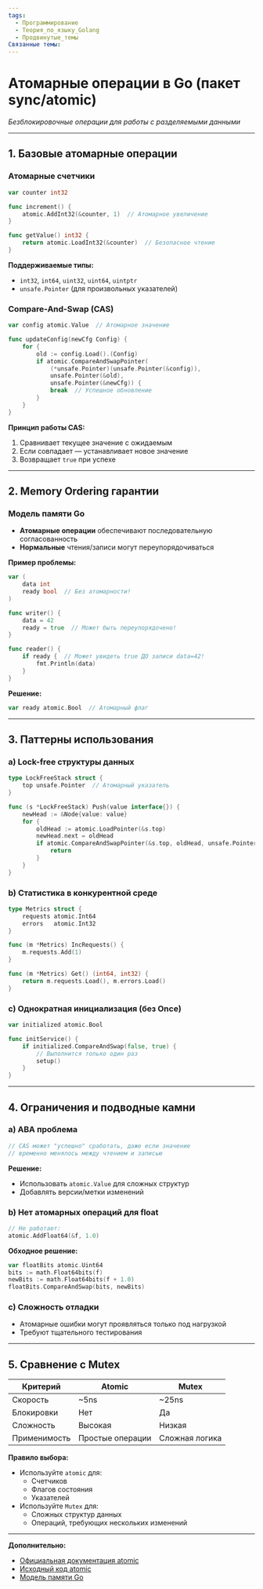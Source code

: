 ```yaml
---
tags:
  - Программирование
  - Теория_по_языку_Golang
  - Продвинутые_темы
Связанные темы:
---
```

# **Атомарные операции в Go (пакет sync/atomic)**  
*Безблокировочные операции для работы с разделяемыми данными*

---

## **1. Базовые атомарные операции**  
### **Атомарные счетчики**  
```go
var counter int32

func increment() {
    atomic.AddInt32(&counter, 1)  // Атомарное увеличение
}

func getValue() int32 {
    return atomic.LoadInt32(&counter)  // Безопасное чтение
}
```
**Поддерживаемые типы:**  
- `int32`, `int64`, `uint32`, `uint64`, `uintptr`  
- `unsafe.Pointer` (для произвольных указателей)  

### **Compare-And-Swap (CAS)**  
```go
var config atomic.Value  // Атомарное значение

func updateConfig(newCfg Config) {
    for {
        old := config.Load().(Config)
        if atomic.CompareAndSwapPointer(
            (*unsafe.Pointer)(unsafe.Pointer(&config)),
            unsafe.Pointer(&old),
            unsafe.Pointer(&newCfg)) {
            break  // Успешное обновление
        }
    }
}
```
**Принцип работы CAS:**  
1. Сравнивает текущее значение с ожидаемым  
2. Если совпадает — устанавливает новое значение  
3. Возвращает `true` при успехе  

---

## **2. Memory Ordering гарантии**  
### **Модель памяти Go**  
- **Атомарные операции** обеспечивают последовательную согласованность  
- **Нормальные** чтения/записи могут переупорядочиваться  

**Пример проблемы:**  
```go
var (
    data int
    ready bool  // Без атомарности!
)

func writer() {
    data = 42
    ready = true  // Может быть переупорядочено!
}

func reader() {
    if ready {  // Может увидеть true ДО записи data=42!
        fmt.Println(data)
    }
}
```
**Решение:**  
```go
var ready atomic.Bool  // Атомарный флаг
```

---

## **3. Паттерны использования**  

### **a) Lock-free структуры данных**  
```go
type LockFreeStack struct {
    top unsafe.Pointer  // Атомарный указатель
}

func (s *LockFreeStack) Push(value interface{}) {
    newHead := &Node{value: value}
    for {
        oldHead := atomic.LoadPointer(&s.top)
        newHead.next = oldHead
        if atomic.CompareAndSwapPointer(&s.top, oldHead, unsafe.Pointer(newHead)) {
            return
        }
    }
}
```

### **b) Статистика в конкурентной среде**  
```go
type Metrics struct {
    requests atomic.Int64
    errors   atomic.Int32
}

func (m *Metrics) IncRequests() {
    m.requests.Add(1)
}

func (m *Metrics) Get() (int64, int32) {
    return m.requests.Load(), m.errors.Load()
}
```

### **c) Однократная инициализация (без Once)**  
```go
var initialized atomic.Bool

func initService() {
    if initialized.CompareAndSwap(false, true) {
        // Выполнится только один раз
        setup()
    }
}
```

---

## **4. Ограничения и подводные камни**  

### **a) ABA проблема**  
```go
// CAS может "успешно" сработать, даже если значение
// временно менялось между чтением и записью
```

**Решение:**  
- Использовать `atomic.Value` для сложных структур  
- Добавлять версии/метки изменений  

### **b) Нет атомарных операций для float**  
```go
// Не работает:
atomic.AddFloat64(&f, 1.0)  
```
**Обходное решение:**  
```go
var floatBits atomic.Uint64
bits := math.Float64bits(f)
newBits := math.Float64bits(f + 1.0)
floatBits.CompareAndSwap(bits, newBits)
```

### **c) Сложность отладки**  
- Атомарные ошибки могут проявляться только под нагрузкой  
- Требуют тщательного тестирования  

---

## **5. Сравнение с Mutex**  
| Критерий       | Atomic | Mutex |
|----------------|--------|-------|
| Скорость       | ~5ns   | ~25ns |
| Блокировки     | Нет    | Да    |
| Сложность      | Высокая| Низкая|
| Применимость   | Простые операции | Сложная логика |

**Правило выбора:**  
- Используйте `atomic` для:  
  - Счетчиков  
  - Флагов состояния  
  - Указателей  
- Используйте `Mutex` для:  
  - Сложных структур данных  
  - Операций, требующих нескольких изменений  

---

**Дополнительно:**  
- [Официальная документация atomic](https://pkg.go.dev/sync/atomic)  
- [Исходный код atomic](https://github.com/golang/go/blob/master/src/sync/atomic/doc.go)  
- [Модель памяти Go](https://golang.org/ref/mem)